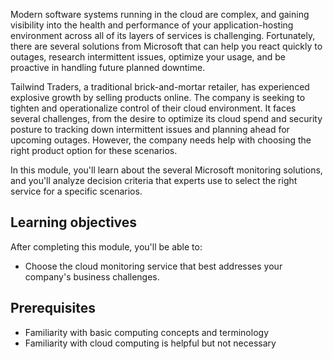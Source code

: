 Modern software systems running in the cloud are complex, and gaining visibility into the health and performance of your application-hosting environment across all of its layers of services is challenging. Fortunately, there are several solutions from Microsoft that can help you react quickly to outages, research intermittent issues, optimize your usage, and be proactive in handling future planned downtime.

Tailwind Traders, a traditional brick-and-mortar retailer, has experienced explosive growth by selling products online. The company is seeking to tighten and operationalize control of their cloud environment. It faces several challenges, from the desire to optimize its cloud spend and security posture to tracking down intermittent issues and planning ahead for upcoming outages. However, the company needs help with choosing the right product option for these scenarios.

In this module, you'll learn about the several Microsoft monitoring solutions, and you'll analyze decision criteria that experts use to select the right service for a specific scenarios.

## Learning objectives

After completing this module, you'll be able to:

- Choose the cloud monitoring service that best addresses your company's business challenges.

## Prerequisites

- Familiarity with basic computing concepts and terminology
- Familiarity with cloud computing is helpful but not necessary
